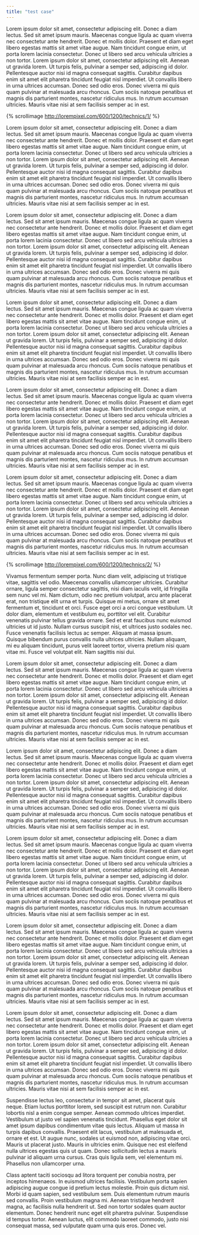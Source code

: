 ```yaml
---
title: "test case"
---
```

Lorem ipsum dolor sit amet, consectetur adipiscing elit. Donec a diam lectus. Sed sit amet ipsum mauris. Maecenas congue ligula ac quam viverra nec consectetur ante hendrerit. Donec et mollis dolor. Praesent et diam eget libero egestas mattis sit amet vitae augue. Nam tincidunt congue enim, ut porta lorem lacinia consectetur. Donec ut libero sed arcu vehicula ultricies a non tortor. Lorem ipsum dolor sit amet, consectetur adipiscing elit. Aenean ut gravida lorem. Ut turpis felis, pulvinar a semper sed, adipiscing id dolor. Pellentesque auctor nisi id magna consequat sagittis. Curabitur dapibus enim sit amet elit pharetra tincidunt feugiat nisl imperdiet. Ut convallis libero in urna ultrices accumsan. Donec sed odio eros. Donec viverra mi quis quam pulvinar at malesuada arcu rhoncus. Cum sociis natoque penatibus et magnis dis parturient montes, nascetur ridiculus mus. In rutrum accumsan ultricies. Mauris vitae nisi at sem facilisis semper ac in est.

{% scrollimage http://lorempixel.com/600/1200/technics/1/ %}

Lorem ipsum dolor sit amet, consectetur adipiscing elit. Donec a diam lectus. Sed sit amet ipsum mauris. Maecenas congue ligula ac quam viverra nec consectetur ante hendrerit. Donec et mollis dolor. Praesent et diam eget libero egestas mattis sit amet vitae augue. Nam tincidunt congue enim, ut porta lorem lacinia consectetur. Donec ut libero sed arcu vehicula ultricies a non tortor. Lorem ipsum dolor sit amet, consectetur adipiscing elit. Aenean ut gravida lorem. Ut turpis felis, pulvinar a semper sed, adipiscing id dolor. Pellentesque auctor nisi id magna consequat sagittis. Curabitur dapibus enim sit amet elit pharetra tincidunt feugiat nisl imperdiet. Ut convallis libero in urna ultrices accumsan. Donec sed odio eros. Donec viverra mi quis quam pulvinar at malesuada arcu rhoncus. Cum sociis natoque penatibus et magnis dis parturient montes, nascetur ridiculus mus. In rutrum accumsan ultricies. Mauris vitae nisi at sem facilisis semper ac in est.

Lorem ipsum dolor sit amet, consectetur adipiscing elit. Donec a diam lectus. Sed sit amet ipsum mauris. Maecenas congue ligula ac quam viverra nec consectetur ante hendrerit. Donec et mollis dolor. Praesent et diam eget libero egestas mattis sit amet vitae augue. Nam tincidunt congue enim, ut porta lorem lacinia consectetur. Donec ut libero sed arcu vehicula ultricies a non tortor. Lorem ipsum dolor sit amet, consectetur adipiscing elit. Aenean ut gravida lorem. Ut turpis felis, pulvinar a semper sed, adipiscing id dolor. Pellentesque auctor nisi id magna consequat sagittis. Curabitur dapibus enim sit amet elit pharetra tincidunt feugiat nisl imperdiet. Ut convallis libero in urna ultrices accumsan. Donec sed odio eros. Donec viverra mi quis quam pulvinar at malesuada arcu rhoncus. Cum sociis natoque penatibus et magnis dis parturient montes, nascetur ridiculus mus. In rutrum accumsan ultricies. Mauris vitae nisi at sem facilisis semper ac in est.

Lorem ipsum dolor sit amet, consectetur adipiscing elit. Donec a diam lectus. Sed sit amet ipsum mauris. Maecenas congue ligula ac quam viverra nec consectetur ante hendrerit. Donec et mollis dolor. Praesent et diam eget libero egestas mattis sit amet vitae augue. Nam tincidunt congue enim, ut porta lorem lacinia consectetur. Donec ut libero sed arcu vehicula ultricies a non tortor. Lorem ipsum dolor sit amet, consectetur adipiscing elit. Aenean ut gravida lorem. Ut turpis felis, pulvinar a semper sed, adipiscing id dolor. Pellentesque auctor nisi id magna consequat sagittis. Curabitur dapibus enim sit amet elit pharetra tincidunt feugiat nisl imperdiet. Ut convallis libero in urna ultrices accumsan. Donec sed odio eros. Donec viverra mi quis quam pulvinar at malesuada arcu rhoncus. Cum sociis natoque penatibus et magnis dis parturient montes, nascetur ridiculus mus. In rutrum accumsan ultricies. Mauris vitae nisi at sem facilisis semper ac in est.

Lorem ipsum dolor sit amet, consectetur adipiscing elit. Donec a diam lectus. Sed sit amet ipsum mauris. Maecenas congue ligula ac quam viverra nec consectetur ante hendrerit. Donec et mollis dolor. Praesent et diam eget libero egestas mattis sit amet vitae augue. Nam tincidunt congue enim, ut porta lorem lacinia consectetur. Donec ut libero sed arcu vehicula ultricies a non tortor. Lorem ipsum dolor sit amet, consectetur adipiscing elit. Aenean ut gravida lorem. Ut turpis felis, pulvinar a semper sed, adipiscing id dolor. Pellentesque auctor nisi id magna consequat sagittis. Curabitur dapibus enim sit amet elit pharetra tincidunt feugiat nisl imperdiet. Ut convallis libero in urna ultrices accumsan. Donec sed odio eros. Donec viverra mi quis quam pulvinar at malesuada arcu rhoncus. Cum sociis natoque penatibus et magnis dis parturient montes, nascetur ridiculus mus. In rutrum accumsan ultricies. Mauris vitae nisi at sem facilisis semper ac in est.

Lorem ipsum dolor sit amet, consectetur adipiscing elit. Donec a diam lectus. Sed sit amet ipsum mauris. Maecenas congue ligula ac quam viverra nec consectetur ante hendrerit. Donec et mollis dolor. Praesent et diam eget libero egestas mattis sit amet vitae augue. Nam tincidunt congue enim, ut porta lorem lacinia consectetur. Donec ut libero sed arcu vehicula ultricies a non tortor. Lorem ipsum dolor sit amet, consectetur adipiscing elit. Aenean ut gravida lorem. Ut turpis felis, pulvinar a semper sed, adipiscing id dolor. Pellentesque auctor nisi id magna consequat sagittis. Curabitur dapibus enim sit amet elit pharetra tincidunt feugiat nisl imperdiet. Ut convallis libero in urna ultrices accumsan. Donec sed odio eros. Donec viverra mi quis quam pulvinar at malesuada arcu rhoncus. Cum sociis natoque penatibus et magnis dis parturient montes, nascetur ridiculus mus. In rutrum accumsan ultricies. Mauris vitae nisi at sem facilisis semper ac in est.

{% scrollimage http://lorempixel.com/600/1200/technics/2/ %}

Vivamus fermentum semper porta. Nunc diam velit, adipiscing ut tristique vitae, sagittis vel odio. Maecenas convallis ullamcorper ultricies. Curabitur ornare, ligula semper consectetur sagittis, nisi diam iaculis velit, id fringilla sem nunc vel mi. Nam dictum, odio nec pretium volutpat, arcu ante placerat erat, non tristique elit urna et turpis. Quisque mi metus, ornare sit amet fermentum et, tincidunt et orci. Fusce eget orci a orci congue vestibulum. Ut dolor diam, elementum et vestibulum eu, porttitor vel elit. Curabitur venenatis pulvinar tellus gravida ornare. Sed et erat faucibus nunc euismod ultricies ut id justo. Nullam cursus suscipit nisi, et ultrices justo sodales nec. Fusce venenatis facilisis lectus ac semper. Aliquam at massa ipsum. Quisque bibendum purus convallis nulla ultrices ultricies. Nullam aliquam, mi eu aliquam tincidunt, purus velit laoreet tortor, viverra pretium nisi quam vitae mi. Fusce vel volutpat elit. Nam sagittis nisi dui.

Lorem ipsum dolor sit amet, consectetur adipiscing elit. Donec a diam lectus. Sed sit amet ipsum mauris. Maecenas congue ligula ac quam viverra nec consectetur ante hendrerit. Donec et mollis dolor. Praesent et diam eget libero egestas mattis sit amet vitae augue. Nam tincidunt congue enim, ut porta lorem lacinia consectetur. Donec ut libero sed arcu vehicula ultricies a non tortor. Lorem ipsum dolor sit amet, consectetur adipiscing elit. Aenean ut gravida lorem. Ut turpis felis, pulvinar a semper sed, adipiscing id dolor. Pellentesque auctor nisi id magna consequat sagittis. Curabitur dapibus enim sit amet elit pharetra tincidunt feugiat nisl imperdiet. Ut convallis libero in urna ultrices accumsan. Donec sed odio eros. Donec viverra mi quis quam pulvinar at malesuada arcu rhoncus. Cum sociis natoque penatibus et magnis dis parturient montes, nascetur ridiculus mus. In rutrum accumsan ultricies. Mauris vitae nisi at sem facilisis semper ac in est.

Lorem ipsum dolor sit amet, consectetur adipiscing elit. Donec a diam lectus. Sed sit amet ipsum mauris. Maecenas congue ligula ac quam viverra nec consectetur ante hendrerit. Donec et mollis dolor. Praesent et diam eget libero egestas mattis sit amet vitae augue. Nam tincidunt congue enim, ut porta lorem lacinia consectetur. Donec ut libero sed arcu vehicula ultricies a non tortor. Lorem ipsum dolor sit amet, consectetur adipiscing elit. Aenean ut gravida lorem. Ut turpis felis, pulvinar a semper sed, adipiscing id dolor. Pellentesque auctor nisi id magna consequat sagittis. Curabitur dapibus enim sit amet elit pharetra tincidunt feugiat nisl imperdiet. Ut convallis libero in urna ultrices accumsan. Donec sed odio eros. Donec viverra mi quis quam pulvinar at malesuada arcu rhoncus. Cum sociis natoque penatibus et magnis dis parturient montes, nascetur ridiculus mus. In rutrum accumsan ultricies. Mauris vitae nisi at sem facilisis semper ac in est.

Lorem ipsum dolor sit amet, consectetur adipiscing elit. Donec a diam lectus. Sed sit amet ipsum mauris. Maecenas congue ligula ac quam viverra nec consectetur ante hendrerit. Donec et mollis dolor. Praesent et diam eget libero egestas mattis sit amet vitae augue. Nam tincidunt congue enim, ut porta lorem lacinia consectetur. Donec ut libero sed arcu vehicula ultricies a non tortor. Lorem ipsum dolor sit amet, consectetur adipiscing elit. Aenean ut gravida lorem. Ut turpis felis, pulvinar a semper sed, adipiscing id dolor. Pellentesque auctor nisi id magna consequat sagittis. Curabitur dapibus enim sit amet elit pharetra tincidunt feugiat nisl imperdiet. Ut convallis libero in urna ultrices accumsan. Donec sed odio eros. Donec viverra mi quis quam pulvinar at malesuada arcu rhoncus. Cum sociis natoque penatibus et magnis dis parturient montes, nascetur ridiculus mus. In rutrum accumsan ultricies. Mauris vitae nisi at sem facilisis semper ac in est.

Lorem ipsum dolor sit amet, consectetur adipiscing elit. Donec a diam lectus. Sed sit amet ipsum mauris. Maecenas congue ligula ac quam viverra nec consectetur ante hendrerit. Donec et mollis dolor. Praesent et diam eget libero egestas mattis sit amet vitae augue. Nam tincidunt congue enim, ut porta lorem lacinia consectetur. Donec ut libero sed arcu vehicula ultricies a non tortor. Lorem ipsum dolor sit amet, consectetur adipiscing elit. Aenean ut gravida lorem. Ut turpis felis, pulvinar a semper sed, adipiscing id dolor. Pellentesque auctor nisi id magna consequat sagittis. Curabitur dapibus enim sit amet elit pharetra tincidunt feugiat nisl imperdiet. Ut convallis libero in urna ultrices accumsan. Donec sed odio eros. Donec viverra mi quis quam pulvinar at malesuada arcu rhoncus. Cum sociis natoque penatibus et magnis dis parturient montes, nascetur ridiculus mus. In rutrum accumsan ultricies. Mauris vitae nisi at sem facilisis semper ac in est.

Lorem ipsum dolor sit amet, consectetur adipiscing elit. Donec a diam lectus. Sed sit amet ipsum mauris. Maecenas congue ligula ac quam viverra nec consectetur ante hendrerit. Donec et mollis dolor. Praesent et diam eget libero egestas mattis sit amet vitae augue. Nam tincidunt congue enim, ut porta lorem lacinia consectetur. Donec ut libero sed arcu vehicula ultricies a non tortor. Lorem ipsum dolor sit amet, consectetur adipiscing elit. Aenean ut gravida lorem. Ut turpis felis, pulvinar a semper sed, adipiscing id dolor. Pellentesque auctor nisi id magna consequat sagittis. Curabitur dapibus enim sit amet elit pharetra tincidunt feugiat nisl imperdiet. Ut convallis libero in urna ultrices accumsan. Donec sed odio eros. Donec viverra mi quis quam pulvinar at malesuada arcu rhoncus. Cum sociis natoque penatibus et magnis dis parturient montes, nascetur ridiculus mus. In rutrum accumsan ultricies. Mauris vitae nisi at sem facilisis semper ac in est.


Suspendisse lectus leo, consectetur in tempor sit amet, placerat quis neque. Etiam luctus porttitor lorem, sed suscipit est rutrum non. Curabitur lobortis nisl a enim congue semper. Aenean commodo ultrices imperdiet. Vestibulum ut justo vel sapien venenatis tincidunt. Phasellus eget dolor sit amet ipsum dapibus condimentum vitae quis lectus. Aliquam ut massa in turpis dapibus convallis. Praesent elit lacus, vestibulum at malesuada et, ornare et est. Ut augue nunc, sodales ut euismod non, adipiscing vitae orci. Mauris ut placerat justo. Mauris in ultricies enim. Quisque nec est eleifend nulla ultrices egestas quis ut quam. Donec sollicitudin lectus a mauris pulvinar id aliquam urna cursus. Cras quis ligula sem, vel elementum mi. Phasellus non ullamcorper urna.


Class aptent taciti sociosqu ad litora torquent per conubia nostra, per inceptos himenaeos. In euismod ultrices facilisis. Vestibulum porta sapien adipiscing augue congue id pretium lectus molestie. Proin quis dictum nisl. Morbi id quam sapien, sed vestibulum sem. Duis elementum rutrum mauris sed convallis. Proin vestibulum magna mi. Aenean tristique hendrerit magna, ac facilisis nulla hendrerit ut. Sed non tortor sodales quam auctor elementum. Donec hendrerit nunc eget elit pharetra pulvinar. Suspendisse id tempus tortor. Aenean luctus, elit commodo laoreet commodo, justo nisi consequat massa, sed vulputate quam urna quis eros. Donec vel.
